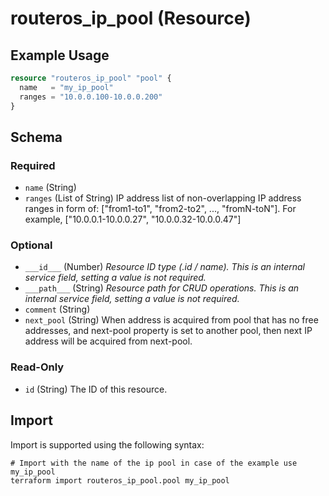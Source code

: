 # routeros_ip_pool (Resource)


## Example Usage
```terraform
resource "routeros_ip_pool" "pool" {
  name   = "my_ip_pool"
  ranges = "10.0.0.100-10.0.0.200"
}
```

<!-- schema generated by tfplugindocs -->
## Schema

### Required

- `name` (String)
- `ranges` (List of String) IP address list of non-overlapping IP address ranges in form of: ["from1-to1", "from2-to2", ..., "fromN-toN"]. For example, ["10.0.0.1-10.0.0.27", "10.0.0.32-10.0.0.47"]

### Optional

- `___id___` (Number) <em>Resource ID type (.id / name). This is an internal service field, setting a value is not required.</em>
- `___path___` (String) <em>Resource path for CRUD operations. This is an internal service field, setting a value is not required.</em>
- `comment` (String)
- `next_pool` (String) When address is acquired from pool that has no free addresses, and next-pool property is set to another pool, then next IP address will be acquired from next-pool.

### Read-Only

- `id` (String) The ID of this resource.

## Import
Import is supported using the following syntax:
```shell
# Import with the name of the ip pool in case of the example use my_ip_pool
terraform import routeros_ip_pool.pool my_ip_pool
```
